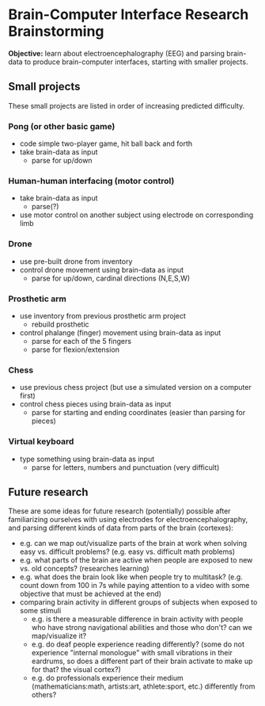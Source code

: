 # Brain-Computer Interface Research Brainstorming
**Objective:** learn about electroencephalography (EEG) and parsing brain-data to produce brain-computer interfaces, starting with smaller projects.

## Small projects
These small projects are listed in order of increasing predicted difficulty.

### Pong (or other basic game)
- code simple two-player game, hit ball back and forth
- take brain-data as input
  - parse for up/down

### Human-human interfacing (motor control)
- take brain-data as input
  - parse(?)
- use motor control on another subject using electrode on corresponding limb

### Drone
- use pre-built drone from inventory
- control drone movement using brain-data as input
  - parse for up/down, cardinal directions (N,E,S,W)

### Prosthetic arm
- use inventory from previous prosthetic arm project
  - rebuild prosthetic
- control phalange (finger) movement using brain-data as input
  - parse for each of the 5 fingers
  - parse for flexion/extension

### Chess
- use previous chess project (but use a simulated version on a computer first)
- control chess pieces using brain-data as input
  - parse for starting and ending coordinates (easier than parsing for pieces)

### Virtual keyboard
- type something using brain-data as input
  - parse for letters, numbers and punctuation (very difficult)

## Future research
These are some ideas for future research (potentially) possible after familiarizing ourselves with using electrodes for electroencephalography, and parsing different kinds of data from parts of the brain (cortexes):
  - e.g. can we map out/visualize parts of the brain at work when solving easy vs. difficult problems? (e.g. easy vs. difficult math problems)
  - e.g. what parts of the brain are active when people are exposed to new vs. old concepts? (researches learning)
  - e.g. what does the brain look like when people try to multitask? (e.g. count down from 100 in 7s while paying attention to a video with some objective that must be achieved at the end)
- comparing brain activity in different groups of subjects when exposed to some stimuli
  - e.g. is there a measurable difference in brain activity with people who have strong navigational abilities and those who don't? can we map/visualize it?
  - e.g. do deaf people experience reading differently? (some do not experience "internal monologue" with small vibrations in their eardrums, so does a different part of their brain activate to make up for that? the visual cortex?)
  - e.g. do professionals experience their medium (mathematicians:math, artists:art, athlete:sport, etc.) differently from others?
